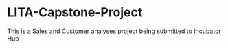 # LITA-Capstone-Project
This is a Sales and Customer analyses project being submitted to Incubator Hub
